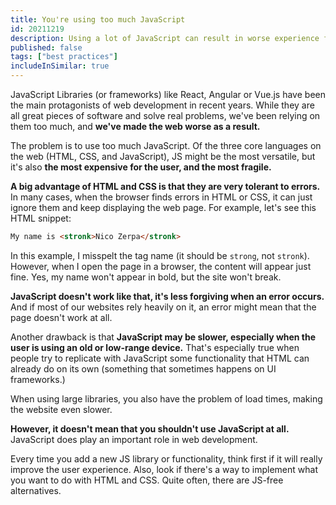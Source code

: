 ```yaml
---
title: You're using too much JavaScript
id: 20211219
description: Using a lot of JavaScript can result in worse experience for your users.
published: false
tags: ["best practices"]
includeInSimilar: true
---
```


JavaScript Libraries (or frameworks) like React, Angular or Vue.js have been the main protagonists of web development in recent years. While they are all great pieces of software and solve real problems, we've been relying on them too much, and **we've made the web worse as a result.**

The problem is to use too much JavaScript. Of the three core languages on the web (HTML, CSS, and JavaScript), JS might be the most versatile, but it's also **the most expensive for the user, and the most fragile.**

**A big advantage of HTML and CSS is that they are very tolerant to errors.** In many cases, when the browser finds errors in HTML or CSS, it can just ignore them and keep displaying the web page. For example, let's see this HTML snippet:

```html
My name is <stronk>Nico Zerpa</stronk>
```
In this example, I misspelt the tag name (it should be `strong`, not `stronk`). However, when I open the page in a browser, the content will appear just fine. Yes, my name won't appear in bold, but the site won't break.

**JavaScript doesn't work like that, it's less forgiving when an error occurs.** And if most of our websites rely heavily on it, an error might mean that the page doesn't work at all.

Another drawback is that **JavaScript may be slower, especially when the user is using an old or low-range device.** That's especially true when people try to replicate with JavaScript some functionality that HTML can already do on its own (something that sometimes happens on UI frameworks.)

When using large libraries, you also have the problem of load times, making the website even slower.

**However, it doesn't mean that you shouldn't use JavaScript at all.** JavaScript does play an important role in web development.

Every time you add a new JS library or functionality, think first if it will really improve the user experience. Also, look if there's a way to implement what you want to do with HTML and CSS. Quite often, there are JS-free alternatives.